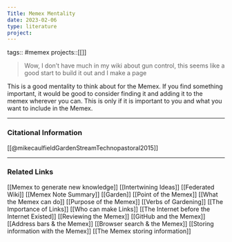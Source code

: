 ```yaml
---
Title: Memex Mentality
date: 2023-02-06
type: literature
project:
---
```

tags:: #memex
projects::[[]]

> Wow, I don’t have much in my wiki about gun control, this seems like a good start to build it out and I make a page

This is a good mentality to think about for the Memex. If you find something important, it would be good to consider finding it and adding it to the memex wherever you can. This is only if it is important to you and what you want to include in the Memex.

---
### Citational Information

[[@mikecaulfieldGardenStreamTechnopastoral2015]]

---

### Related Links

[[Memex to generate new knowledge]]
[[Intertwining Ideas]]
[[Federated Wiki]]
[[Memex Note Summary]]
[[Garden]]
[[Point of the Memex]]
[[What the Memex can do]]
[[Purpose of the Memex]]
[[Verbs of Gardening]]
[[The Importance of Links]]
[[Who can make Links]]
[[The Internet before the Internet Existed]]
[[Reviewing the Memex]]
[[GitHub and the Memex]]
[[Address bars & the Memex]]
[[Browser search & the Memex]]
[[Storing information with the Memex]]
[[The Memex storing information]]